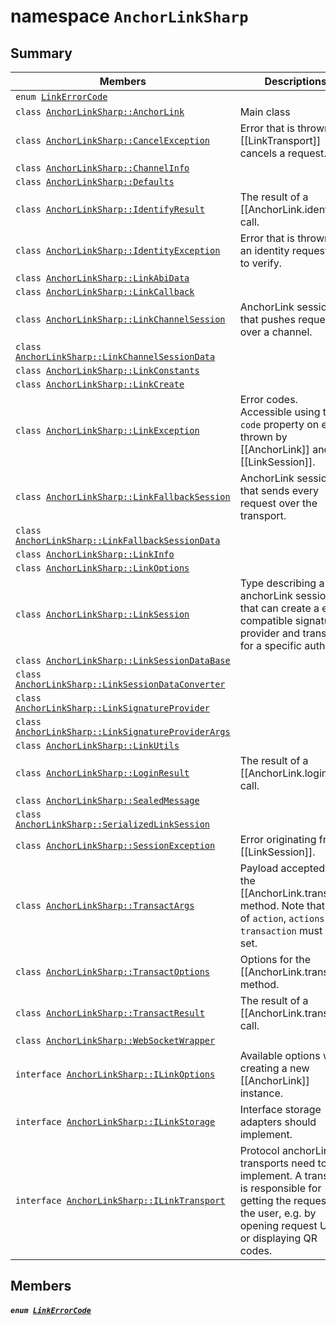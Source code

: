 # namespace `AnchorLinkSharp` 

## Summary

 Members                                | Descriptions                                
----------------------------------------|---------------------------------------------
`enum `[`LinkErrorCode`](#namespace_anchor_link_sharp_1a92a85044068cecc9fbc18797e0626208)            | 
`class `[`AnchorLinkSharp::AnchorLink`](.github/workflows/documentation/md/AnchorLinkSharp--AnchorLink.md#class_anchor_link_sharp_1_1_anchor_link) | Main class
`class `[`AnchorLinkSharp::CancelException`](.github/workflows/documentation/md/AnchorLinkSharp--CancelException.md#class_anchor_link_sharp_1_1_cancel_exception) | Error that is thrown if a [[LinkTransport]] cancels a request.
`class `[`AnchorLinkSharp::ChannelInfo`](.github/workflows/documentation/md/AnchorLinkSharp--ChannelInfo.md#class_anchor_link_sharp_1_1_channel_info) | 
`class `[`AnchorLinkSharp::Defaults`](.github/workflows/documentation/md/AnchorLinkSharp--Defaults.md#class_anchor_link_sharp_1_1_defaults) | 
`class `[`AnchorLinkSharp::IdentifyResult`](.github/workflows/documentation/md/AnchorLinkSharp--IdentifyResult.md#class_anchor_link_sharp_1_1_identify_result) | The result of a [[AnchorLink.identify]] call.
`class `[`AnchorLinkSharp::IdentityException`](.github/workflows/documentation/md/AnchorLinkSharp--IdentityException.md#class_anchor_link_sharp_1_1_identity_exception) | Error that is thrown if an identity request fails to verify.
`class `[`AnchorLinkSharp::LinkAbiData`](.github/workflows/documentation/md/AnchorLinkSharp--LinkAbiData.md#class_anchor_link_sharp_1_1_link_abi_data) | 
`class `[`AnchorLinkSharp::LinkCallback`](.github/workflows/documentation/md/AnchorLinkSharp--LinkCallback.md#class_anchor_link_sharp_1_1_link_callback) | 
`class `[`AnchorLinkSharp::LinkChannelSession`](.github/workflows/documentation/md/AnchorLinkSharp--LinkChannelSession.md#class_anchor_link_sharp_1_1_link_channel_session) | AnchorLink session that pushes requests over a channel.
`class `[`AnchorLinkSharp::LinkChannelSessionData`](.github/workflows/documentation/md/AnchorLinkSharp--LinkChannelSessionData.md#class_anchor_link_sharp_1_1_link_channel_session_data) | 
`class `[`AnchorLinkSharp::LinkConstants`](.github/workflows/documentation/md/AnchorLinkSharp--LinkConstants.md#class_anchor_link_sharp_1_1_link_constants) | 
`class `[`AnchorLinkSharp::LinkCreate`](.github/workflows/documentation/md/AnchorLinkSharp--LinkCreate.md#class_anchor_link_sharp_1_1_link_create) | 
`class `[`AnchorLinkSharp::LinkException`](.github/workflows/documentation/md/AnchorLinkSharp--LinkException.md#class_anchor_link_sharp_1_1_link_exception) | Error codes. Accessible using the `code` property on errors thrown by [[AnchorLink]] and [[LinkSession]].
`class `[`AnchorLinkSharp::LinkFallbackSession`](.github/workflows/documentation/md/AnchorLinkSharp--LinkFallbackSession.md#class_anchor_link_sharp_1_1_link_fallback_session) | AnchorLink session that sends every request over the transport.
`class `[`AnchorLinkSharp::LinkFallbackSessionData`](.github/workflows/documentation/md/AnchorLinkSharp--LinkFallbackSessionData.md#class_anchor_link_sharp_1_1_link_fallback_session_data) | 
`class `[`AnchorLinkSharp::LinkInfo`](.github/workflows/documentation/md/AnchorLinkSharp--LinkInfo.md#class_anchor_link_sharp_1_1_link_info) | 
`class `[`AnchorLinkSharp::LinkOptions`](.github/workflows/documentation/md/AnchorLinkSharp--LinkOptions.md#class_anchor_link_sharp_1_1_link_options) | 
`class `[`AnchorLinkSharp::LinkSession`](.github/workflows/documentation/md/AnchorLinkSharp--LinkSession.md#class_anchor_link_sharp_1_1_link_session) | Type describing a anchorLink session that can create a eosjs compatible signature provider and transact for a specific auth.
`class `[`AnchorLinkSharp::LinkSessionDataBase`](.github/workflows/documentation/md/AnchorLinkSharp--LinkSessionDataBase.md#class_anchor_link_sharp_1_1_link_session_data_base) | 
`class `[`AnchorLinkSharp::LinkSessionDataConverter`](.github/workflows/documentation/md/AnchorLinkSharp--LinkSessionDataConverter.md#class_anchor_link_sharp_1_1_link_session_data_converter) | 
`class `[`AnchorLinkSharp::LinkSignatureProvider`](.github/workflows/documentation/md/AnchorLinkSharp--LinkSignatureProvider.md#class_anchor_link_sharp_1_1_link_signature_provider) | 
`class `[`AnchorLinkSharp::LinkSignatureProviderArgs`](.github/workflows/documentation/md/AnchorLinkSharp--LinkSignatureProviderArgs.md#class_anchor_link_sharp_1_1_link_signature_provider_args) | 
`class `[`AnchorLinkSharp::LinkUtils`](.github/workflows/documentation/md/AnchorLinkSharp--LinkUtils.md#class_anchor_link_sharp_1_1_link_utils) | 
`class `[`AnchorLinkSharp::LoginResult`](.github/workflows/documentation/md/AnchorLinkSharp--LoginResult.md#class_anchor_link_sharp_1_1_login_result) | The result of a [[AnchorLink.login]] call.
`class `[`AnchorLinkSharp::SealedMessage`](.github/workflows/documentation/md/AnchorLinkSharp--SealedMessage.md#class_anchor_link_sharp_1_1_sealed_message) | 
`class `[`AnchorLinkSharp::SerializedLinkSession`](.github/workflows/documentation/md/AnchorLinkSharp--SerializedLinkSession.md#class_anchor_link_sharp_1_1_serialized_link_session) | 
`class `[`AnchorLinkSharp::SessionException`](.github/workflows/documentation/md/AnchorLinkSharp--SessionException.md#class_anchor_link_sharp_1_1_session_exception) | Error originating from a [[LinkSession]].
`class `[`AnchorLinkSharp::TransactArgs`](.github/workflows/documentation/md/AnchorLinkSharp--TransactArgs.md#class_anchor_link_sharp_1_1_transact_args) | Payload accepted by the [[AnchorLink.transact]] method. Note that one of `action`, `actions` or `transaction` must be set.
`class `[`AnchorLinkSharp::TransactOptions`](.github/workflows/documentation/md/AnchorLinkSharp--TransactOptions.md#class_anchor_link_sharp_1_1_transact_options) | Options for the [[AnchorLink.transact]] method.
`class `[`AnchorLinkSharp::TransactResult`](.github/workflows/documentation/md/AnchorLinkSharp--TransactResult.md#class_anchor_link_sharp_1_1_transact_result) | The result of a [[AnchorLink.transact]] call.
`class `[`AnchorLinkSharp::WebSocketWrapper`](.github/workflows/documentation/md/AnchorLinkSharp--WebSocketWrapper.md#class_anchor_link_sharp_1_1_web_socket_wrapper) | 
`interface `[`AnchorLinkSharp::ILinkOptions`](#interface_anchor_link_sharp_1_1_i_link_options) | Available options when creating a new [[AnchorLink]] instance.
`interface `[`AnchorLinkSharp::ILinkStorage`](#interface_anchor_link_sharp_1_1_i_link_storage) | Interface storage adapters should implement.
`interface `[`AnchorLinkSharp::ILinkTransport`](#interface_anchor_link_sharp_1_1_i_link_transport) | Protocol anchorLink transports need to implement. A transport is responsible for getting the request to the user, e.g. by opening request URIs or displaying QR codes.

## Members

##### `enum `[`LinkErrorCode`](#namespace_anchor_link_sharp_1a92a85044068cecc9fbc18797e0626208) 

